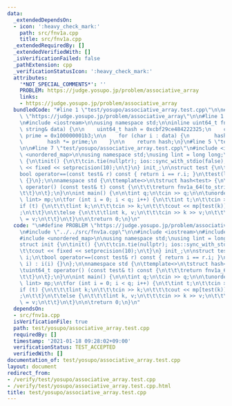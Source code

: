 ```yaml
---
data:
  _extendedDependsOn:
  - icon: ':heavy_check_mark:'
    path: src/fnv1a.cpp
    title: src/fnv1a.cpp
  _extendedRequiredBy: []
  _extendedVerifiedWith: []
  _isVerificationFailed: false
  _pathExtension: cpp
  _verificationStatusIcon: ':heavy_check_mark:'
  attributes:
    '*NOT_SPECIAL_COMMENTS*': ''
    PROBLEM: https://judge.yosupo.jp/problem/associative_array
    links:
    - https://judge.yosupo.jp/problem/associative_array
  bundledCode: "#line 1 \"test/yosupo/associative_array.test.cpp\"\n\n#define PROBLEM\
    \ \"https://judge.yosupo.jp/problem/associative_array\"\n\n#line 1 \"src/fnv1a.cpp\"\
    \n#include <iostream>\n\nusing namespace std;\n\ninline uint64_t fnv1a_64(const\
    \ string& data) {\n\n    uint64_t hash = 0xcbf29ce484222325;\n    constexpr uint64_t\
    \ prime = 0x100000001b3;\n\n    for (char i : data) {\n        hash = hash ^ i;\n\
    \        hash *= prime;\n    }\n\n    return hash;\n}\n#line 5 \"test/yosupo/associative_array.test.cpp\"\
    \n\n#line 7 \"test/yosupo/associative_array.test.cpp\"\n#include <iomanip>\n#include\
    \ <unordered_map>\n\nusing namespace std;\nusing lint = long long;\n\nstruct init\
    \ {\n\tinit() {\n\t\tcin.tie(nullptr); ios::sync_with_stdio(false);\n\t\tcout\
    \ << fixed << setprecision(10);\n\t}\n} init_;\n\nstruct test {\n\tlint i;\n\t\
    bool operator==(const test& r) const { return i == r.i; }\n\ttest(lint i) : i(i)\
    \ {}\n};\n\nnamespace std {\n\ttemplate<>\n\tstruct hash<test> {\n\t\tuint64_t\
    \ operator() (const test& t) const {\n\t\t\treturn fnv1a_64(to_string(t.i));\n\
    \t\t}\n\t};\n}\n\nint main() {\n\n\tint q;\n\tcin >> q;\n\n\tunordered_map<test,\
    \ lint> mp;\n\tfor (int i = 0; i < q; i++) {\n\t\tint t;\n\t\tcin >> t;\n\t\t\
    if (t) {\n\t\t\tlint k;\n\t\t\tcin >> k;\n\t\t\tcout << mp[test(k)] << \"\\n\"\
    ;\n\t\t}\n\t\telse {\n\t\t\tlint k, v;\n\t\t\tcin >> k >> v;\n\t\t\tmp[test(k)]\
    \ = v;\n\t\t}\n\t}\n\n\treturn 0;\n}\n"
  code: "\n#define PROBLEM \"https://judge.yosupo.jp/problem/associative_array\"\n\
    \n#include \"../../src/fnv1a.cpp\"\n\n#include <iostream>\n#include <iomanip>\n\
    #include <unordered_map>\n\nusing namespace std;\nusing lint = long long;\n\n\
    struct init {\n\tinit() {\n\t\tcin.tie(nullptr); ios::sync_with_stdio(false);\n\
    \t\tcout << fixed << setprecision(10);\n\t}\n} init_;\n\nstruct test {\n\tlint\
    \ i;\n\tbool operator==(const test& r) const { return i == r.i; }\n\ttest(lint\
    \ i) : i(i) {}\n};\n\nnamespace std {\n\ttemplate<>\n\tstruct hash<test> {\n\t\
    \tuint64_t operator() (const test& t) const {\n\t\t\treturn fnv1a_64(to_string(t.i));\n\
    \t\t}\n\t};\n}\n\nint main() {\n\n\tint q;\n\tcin >> q;\n\n\tunordered_map<test,\
    \ lint> mp;\n\tfor (int i = 0; i < q; i++) {\n\t\tint t;\n\t\tcin >> t;\n\t\t\
    if (t) {\n\t\t\tlint k;\n\t\t\tcin >> k;\n\t\t\tcout << mp[test(k)] << \"\\n\"\
    ;\n\t\t}\n\t\telse {\n\t\t\tlint k, v;\n\t\t\tcin >> k >> v;\n\t\t\tmp[test(k)]\
    \ = v;\n\t\t}\n\t}\n\n\treturn 0;\n}\n"
  dependsOn:
  - src/fnv1a.cpp
  isVerificationFile: true
  path: test/yosupo/associative_array.test.cpp
  requiredBy: []
  timestamp: '2021-01-18 09:28:02+09:00'
  verificationStatus: TEST_ACCEPTED
  verifiedWith: []
documentation_of: test/yosupo/associative_array.test.cpp
layout: document
redirect_from:
- /verify/test/yosupo/associative_array.test.cpp
- /verify/test/yosupo/associative_array.test.cpp.html
title: test/yosupo/associative_array.test.cpp
---
```

